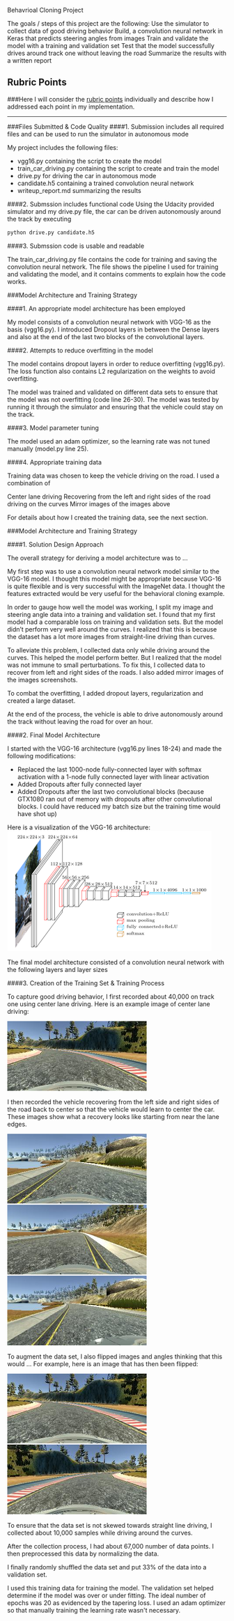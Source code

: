 Behavrioal Cloning Project

The goals / steps of this project are the following:
Use the simulator to collect data of good driving behavior
Build, a convolution neural network in Keras that predicts steering angles from images
Train and validate the model with a training and validation set
Test that the model successfully drives around track one without leaving the road
Summarize the results with a written report

[//]: # (Image References)

[image1]: ./images/vgg16.png "Model Visualization"
[image2]: ./images/driving.jpg "Grayscaling"
[image3]: ./images/recovery1.jpg "Recovery Image"
[image4]: ./images/recovery2.jpg "Recovery Image"
[image5]: ./images/recovery3.jpg "Recovery Image"
[image6]: ./images/driving.jpg "Normal Image"
[image7]: ./images/driving_flipped.jpg "Flipped Image"

## Rubric Points
###Here I will consider the [rubric points](https://review.udacity.com/#!/rubrics/432/view) individually and describe how I addressed each point in my implementation.  

---
###Files Submitted & Code Quality
####1. Submission includes all required files and can be used to run the simulator in autonomous mode

My project includes the following files:
* vgg16.py containing the script to create the model
* train_car_driving.py containing the script to create and train the model
* drive.py for driving the car in autonomous mode
* candidate.h5 containing a trained convolution neural network 
* writeup_report.md summarizing the results

####2. Submssion includes functional code
Using the Udacity provided simulator and my drive.py file, the car can be driven autonomously around the track by executing 
```sh
python drive.py candidate.h5
```

####3. Submssion code is usable and readable

The train_car_driving.py file contains the code for training and saving the convolution neural network. The file shows the pipeline I used for training and validating the model, and it contains comments to explain how the code works.

###Model Architecture and Training Strategy

####1. An appropriate model architecture has been employed

My model consists of a convolution neural network with VGG-16 as the basis (vgg16.py). I introduced Dropout layers in between the Dense layers and also at the end of the last two blocks of the convolutional layers.


####2. Attempts to reduce overfitting in the model

The model contains dropout layers in order to reduce overfitting (vgg16.py). The loss function also contains L2 regularization on the weights to avoid overfitting.

The model was trained and validated on different data sets to ensure that the model was not overfitting (code line 26-30). The model was tested by running it through the simulator and ensuring that the vehicle could stay on the track.

####3. Model parameter tuning

The model used an adam optimizer, so the learning rate was not tuned manually (model.py line 25).

####4. Appropriate training data

Training data was chosen to keep the vehicle driving on the road. I used a combination of 

Center lane driving
Recovering from the left and right sides of the road
driving on the curves
Mirror images of the images above

For details about how I created the training data, see the next section. 

###Model Architecture and Training Strategy

####1. Solution Design Approach

The overall strategy for deriving a model architecture was to ...

My first step was to use a convolution neural network model similar to the VGG-16 model. I thought this model might be appropriate because VGG-16 is quite flexible and is very successful with the ImageNet data. I thought the features extracted would be very useful for the behavioral cloning example.

In order to gauge how well the model was working, I split my image and steering angle data into a training and validation set. I found that my first model had a comparable loss on training and validation sets. But the model didn’t perform very well around the curves. I realized that this is because the dataset has a lot more images from straight-line driving than curves.

To alleviate this problem, I collected data only while driving around the curves. This helped the model perform better. But I realized that the model was not immune to small perturbations. To fix this, I collected data to recover from left and right sides of the roads. I also added mirror images of the images screenshots.

To combat the overfitting, I added dropout layers, regularization and created a large dataset.


At the end of the process, the vehicle is able to drive autonomously around the track without leaving the road for over an hour.

####2. Final Model Architecture

I started with the VGG-16 architecture (vgg16.py lines 18-24) and made the following modifications:
* Replaced the last 1000-node fully-connected layer with softmax activation with a 1-node fully connected layer with linear activation
* Added Dropouts after fully connected layer
* Added Dropouts after the last two convolutional blocks (because GTX1080 ran out of memory with dropouts after other convolutional blocks. I could have reduced my batch size but the training time would have shot up)

Here is a visualization of the VGG-16 architecture:
![alt text][image1]

The final model architecture  consisted of a convolution neural network with the following layers and layer sizes

####3. Creation of the Training Set & Training Process

To capture good driving behavior, I first recorded about 40,000 on track one using center lane driving. Here is an example image of center lane driving:

![alt text][image2]

I then recorded the vehicle recovering from the left side and right sides of the road back to center so that the vehicle would learn to center the car. These images show what a recovery looks like starting from near the lane edges.

![alt text][image3]
![alt text][image4]
![alt text][image5]

To augment the data set, I also flipped images and angles thinking that this would ... For example, here is an image that has then been flipped:

![alt text][image6]
![alt text][image7]

To ensure that the data set is not skewed towards straight line driving, I collected about 10,000 samples while driving around the curves.

After the collection process, I had about 67,000 number of data points. I then preprocessed this data by normalizing the data.

I finally randomly shuffled the data set and put 33% of the data into a validation set. 

I used this training data for training the model. The validation set helped determine if the model was over or under fitting. The ideal number of epochs was 20 as evidenced by the tapering loss. I used an adam optimizer so that manually training the learning rate wasn't necessary.

